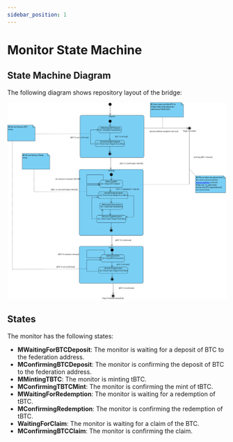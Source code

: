 ```yaml
---
sidebar_position: 1
---
```


# Monitor State Machine

## State Machine Diagram

The following diagram shows repository layout of the bridge:

![State Machine Diagram](./assets/stateMachine.svg) 

## States

The monitor has the following states:

- **MWaitingForBTCDeposit**: The monitor is waiting for a deposit of BTC to the federation address.
- **MConfirmingBTCDeposit**: The monitor is confirming the deposit of BTC to the federation address.
- **MMintingTBTC**: The monitor is minting tBTC.
- **MConfirmingTBTCMint**: The monitor is confirming the mint of tBTC.
- **MWaitingForRedemption**: The monitor is waiting for a redemption of tBTC.
- **MConfirmingRedemption**: The monitor is confirming the redemption of tBTC.
- **WaitingForClaim**: The monitor is waiting for a claim of the BTC.
- **MConfirmingBTCClaim**: The monitor is confirming the claim.
